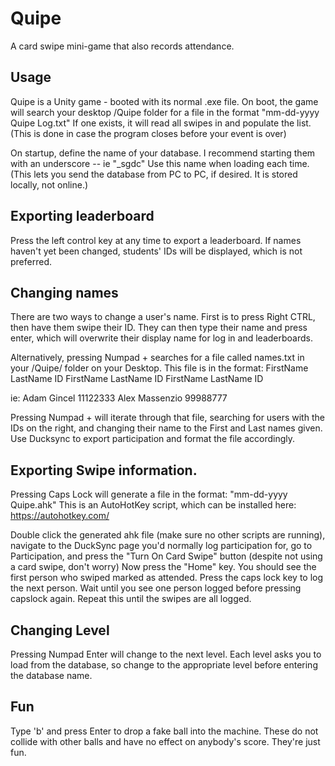 # Quipe
A card swipe mini-game that also records attendance.

## Usage
Quipe is a Unity game - booted with its normal .exe file. On boot, the game will search your desktop /Quipe folder for a file in the format "mm-dd-yyyy Quipe Log.txt"
If one exists, it will read all swipes in and populate the list. (This is done in case the program closes before your event is over)

On startup, define the name of your database. I recommend starting them with an underscore -- ie "_sgdc" Use this name when loading each time. (This lets you send the database from PC to PC, if desired. It is stored locally, not online.)

## Exporting leaderboard
Press the left control key at any time to export a leaderboard. If names haven't yet been changed, students' IDs will be displayed, which is not preferred.

## Changing names
There are two ways to change a user's name. First is to press Right CTRL, then have them swipe their ID. They can then type their name and press enter, which will overwrite their display name for log in and leaderboards.

Alternatively, pressing Numpad + searches for a file called names.txt in your /Quipe/ folder on your Desktop. This file is in the format: 
FirstName	LastName	ID
FirstName	LastName	ID
FirstName	LastName	ID

ie:
Adam Gincel 11122333
Alex Massenzio 99988777

Pressing Numpad + will iterate through that file, searching for users with the IDs on the right, and changing their name to the First and Last names given. Use Ducksync to export participation and format the file accordingly.

## Exporting Swipe information.
Pressing Caps Lock will generate a file in the format: "mm-dd-yyyy Quipe.ahk" This is an AutoHotKey script, which can be installed here: https://autohotkey.com/

Double click the generated ahk file (make sure no other scripts are running), navigate to the DuckSync page you'd normally log participation for, go to Participation, and press the "Turn On Card Swipe" button (despite not using a card swipe, don't worry)
Now press the "Home" key. You should see the first person who swiped marked as attended. Press the caps lock key to log the next person. Wait until you see one person logged before pressing capslock again. Repeat this until the swipes are all logged.

## Changing Level
Pressing Numpad Enter will change to the next level. Each level asks you to load from the database, so change to the appropriate level before entering the database name.

## Fun
Type 'b' and press Enter to drop a fake ball into the machine. These do not collide with other balls and have no effect on anybody's score. They're just fun.

